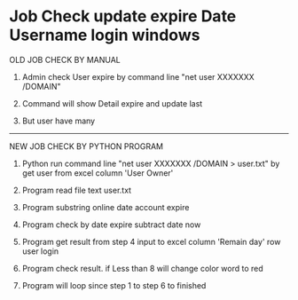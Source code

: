 # Job Check update expire Date Username login windows

OLD JOB CHECK BY MANUAL

1. Admin check User expire by command line "net user XXXXXXX /DOMAIN"

2. Command will show Detail expire and update last

3. But user have many

-----------------------------------------

NEW JOB CHECK BY PYTHON PROGRAM 

1. Python run command line "net user XXXXXXX /DOMAIN > user.txt" by get user from excel column 'User Owner'

2. Program read file text user.txt

3. Program substring online date account expire

4. Program check by date expire subtract date now

5. Program get result from step 4 input to excel column 'Remain day' row user login

6. Program check result. if Less than 8 will change color word to red

7. Program will loop since step 1 to step 6 to finished